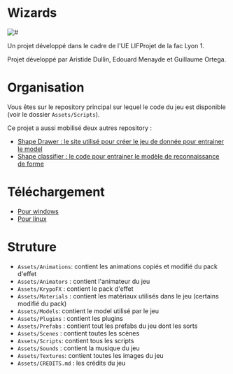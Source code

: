 # Wizards

![#](logo.png)

Un projet développé dans le cadre de l'UE LIFProjet de la fac Lyon 1.

Projet développé par Aristide Dullin, Edouard Menayde et Guillaume Ortega.

# Organisation

Vous êtes sur le repository principal sur lequel le code du jeu est disponible (voir le dossier `Assets/Scripts`).

Ce projet a aussi mobilisé deux autres repository :
- [Shape Drawer : le site utilisé pour créer le jeu de donnée pour entrainer le model](https://github.com/spell-fighting/shape-drawer)
- [Shape classifier : le code pour entrainer le modèle de reconnaissance de forme](https://github.com/spell-fighting/shape-classifier)


# Téléchargement

- [Pour windows](https://github.com/spell-fighting/wizards/releases/download/v1.0/wizards_windows_setup.exe)
- [Pour linux](https://github.com/spell-fighting/wizards/releases/download/v1.0/wizards_linux_x86_64.zip)

# Struture

* `Assets/Animations`: contient les animations copiés et modifié du pack d'effet
* `Assets/Animators` : contient l'animateur du jeu
* `Assets/KrypoFX` : contient le pack d'effet
* `Assets/Materials` : contient les matériaux utilisés dans le jeu (certains modifié du pack)
* `Assets/Models`: contient le model utilisé par le jeu
* `Assets/Plugins` : contient les plugins
* `Assets/Prefabs` : contient tout les prefabs du jeu dont les sorts
* `Assets/Scenes` : contient toutes les scènes
* `Assets/Scripts`: contient tous les scripts
* `Assets/Sounds` : contient la musique du jeu
* `Assets/Textures`: contient toutes les images du jeu
* `Assets/CREDITS.md` : les crédits du jeu
